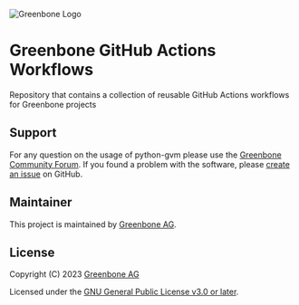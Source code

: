 ![Greenbone Logo](https://www.greenbone.net/wp-content/uploads/gb_new-logo_horizontal_rgb_small.png)

# Greenbone GitHub Actions Workflows

Repository that contains a collection of reusable GitHub Actions workflows for
Greenbone projects

## Support

For any question on the usage of python-gvm please use the
[Greenbone Community Forum](https://forum.greenbone.net/). If you
found a problem with the software, please
[create an issue](https://github.com/greenbone/workflows/issues)
on GitHub.

## Maintainer

This project is maintained by [Greenbone AG](https://www.greenbone.net/).

## License

Copyright (C) 2023 [Greenbone AG](https://www.greenbone.net/)

Licensed under the [GNU General Public License v3.0 or later](LICENSE).

